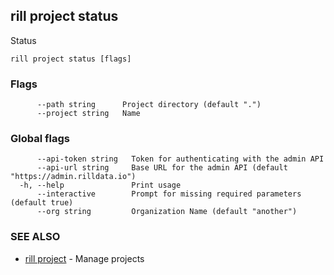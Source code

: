 ## rill project status

Status

```
rill project status [flags]
```

### Flags

```
      --path string      Project directory (default ".")
      --project string   Name
```

### Global flags

```
      --api-token string   Token for authenticating with the admin API
      --api-url string     Base URL for the admin API (default "https://admin.rilldata.io")
  -h, --help               Print usage
      --interactive        Prompt for missing required parameters (default true)
      --org string         Organization Name (default "another")
```

### SEE ALSO

* [rill project](project.md)	 - Manage projects

